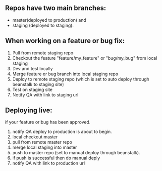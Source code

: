 ## Repos have two main branches: 
  - master(deployed to production) and 
  - staging (deployed to staging).

## When working on a feature or bug fix:
 1. Pull from remote staging repo
 1. Checkout the feature "feature/my_feature" or "bug/my_bug" from local staging
 1. Dev and test locally
 1. Merge feature or bug branch into local staging repo
 1. Deploy to remote staging repo (which is set to auto deploy through beanstalk to staging site)
 1. Test on staging site
 1. Notify QA with link to staging url
 
## Deploying live:
 if your feature or bug has been approved.
 1. notify QA deploy to production is about to begin.
 1. local checkout master
 1. pull from remote master repo
 1. merge local staging into master
 1. push to master repo (set to manual deploy through beanstalk).
 1. if push is successful then do manual deply
 1. notify QA with link to production url
